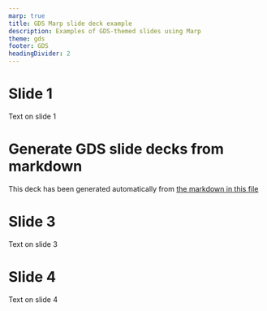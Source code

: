 ```yaml
---
marp: true
title: GDS Marp slide deck example
description: Examples of GDS-themed slides using Marp
theme: gds
footer: GDS
headingDivider: 2
---
```


# Slide 1

Text on slide 1

# Generate GDS slide decks from markdown

This deck has been generated automatically from [the markdown in this file](https://raw.githubusercontent.com/timpaul/gds-marp-deck/master/PITCHME.md)

# Slide 3

Text on slide 3

# Slide 4

Text on slide 4
